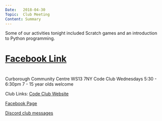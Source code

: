 ```yaml
---
Date:   2018-04-30
Topic:  Club Meeting
Content: Summary
---
```

Some of our activities tonight included Scratch games and an introduction to Python programming.

# [Facebook Link](https://www.facebook.com/1481985248595237/posts/1531511123642649/)

#
Curborough Community Centre
WS13 7NY
Code Club
Wednesdays 5:30 - 6:30pm
7 - 15 year olds welcome

Club Links:
[Code Club Website](https://lichfield-code-club.github.io/)

[Facebook Page](https://www.facebook.com/LichfieldCoders)

[Discord club messages](https://discord.gg/szz6xGK)
